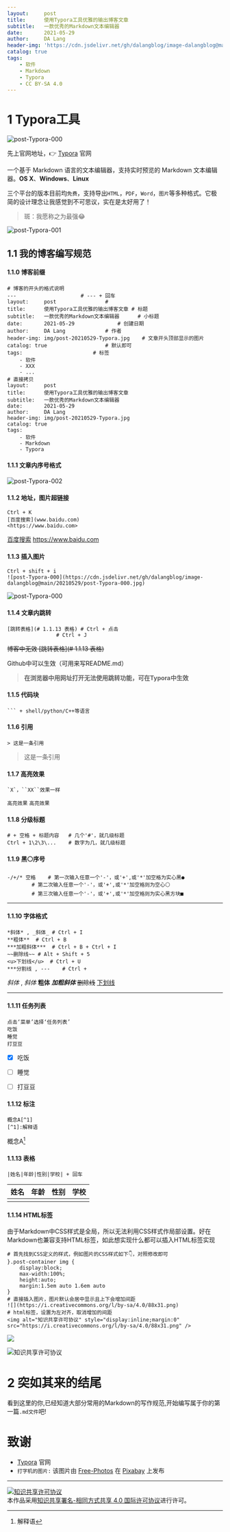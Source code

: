 ```yaml
---
layout:     post
title:      使用Typora工具优雅的输出博客文章
subtitle:   一款优秀的Markdown文本编辑器
date:       2021-05-29
author:     DA Lang
header-img: 'https://cdn.jsdelivr.net/gh/dalangblog/image-dalangblog@main/20210529/typewriter-801921_1280.jpg'
catalog: true
tags:
    - 软件
    - Markdown
    - Typora
    - CC BY-SA 4.0
---
```


# 1 Typora工具

![post-Typora-000](https://cdn.jsdelivr.net/gh/dalangblog/image-dalangblog@main/20210529/post-Typora-000.jpg)

先上官网地址，👉 [Typora](https://typora.io/) 官网

一个基于 Markdown 语言的文本编辑器，支持实时预览的 Markdown 文本编辑器。**OS X**、**Windows**、**Linux** 

三个平台的版本目前均`免费`，支持导出`HTML`，`PDF`，`Word`，`图片`等多种格式。它极简的设计理念让我感觉到不可思议，实在是太好用了！

> 斑：我愿称之为最强😂

![post-Typora-001](https://cdn.jsdelivr.net/gh/dalangblog/image-dalangblog@main/20210529/post-Typora-001.jpg)

## 1.1 我的博客编写规范

#### 1.1.0 博客前缀

```shell
# 博客的开头的格式说明
---						# --- + 回车
layout:     post				#
title:      使用Typora工具优雅的输出博客文章	# 标题
subtitle:   一款优秀的Markdown文本编辑器		# 小标题
date:       2021-05-29				# 创建日期
author:     DA Lang				# 作者
header-img: img/post-20210529-Typora.jpg	# 文章开头顶部显示的图片
catalog: true					# 默认即可
tags:						# 标签
    - 软件
    - XXX
    - ...
# 直接拷贝
layout:     post
title:      使用Typora工具优雅的输出博客文章
subtitle:   一款优秀的Markdown文本编辑器
date:       2021-05-29
author:     DA Lang
header-img: img/post-20210529-Typora.jpg
catalog: true
tags:
    - 软件
    - Markdown
    - Typora
```

#### 1.1.1 文章内序号格式

![post-Typora-002](https://cdn.jsdelivr.net/gh/dalangblog/image-dalangblog@main/20210529/post-Typora-002.jpg)

#### 1.1.2 地址，图片超链接

```shell
Ctrl + K
[百度搜索](www.baidu.com)
<https://www.baidu.com>
```

[百度搜索](www.baidu.com)
<https://www.baidu.com>

#### 1.1.3 插入图片

```shell
Ctrl + shift + i
![post-Typora-000](https://cdn.jsdelivr.net/gh/dalangblog/image-dalangblog@main/20210529/post-Typora-000.jpg)
```

![post-Typora-000](https://cdn.jsdelivr.net/gh/dalangblog/image-dalangblog@main/20210529/post-Typora-000.jpg)

#### 1.1.4 文章内跳转

```shell
[跳转表格](# 1.1.13 表格)	# Ctrl + 点击
				# Ctrl + J
```

~~博客中无效 [跳转表格](# 1.1.13 表格)~~

Github中可以生效（可用来写README.md）

> **在浏览器中用网址打开无法使用跳转功能，可在Typora中生效**

#### 1.1.5 代码块

```shell
​``` + shell/python/C++等语言
```

#### 1.1.6 引用

```shell
> 这是一条引用
```

> 这是一条引用

#### 1.1.7 高亮效果

````shell
`X`，``XX``效果一样
````

`高亮效果` ``高亮效果``

#### 1.1.8 分级标题

```shell
# + 空格 + 标题内容	# 几个'#'，就几级标题
Ctrl + 1\2\3\...	# 数字为几，就几级标题
```

#### 1.1.9 黑⚪序号

```shell
-/+/* 空格	# 第一次输入任意一个'-'，或'+',或'*'加空格为实心黑●
		# 第二次输入任意一个'-'，或'+',或'*'加空格则为空心⚪
		# 第三次输入任意一个'-'，或'+',或'*'加空格则为实心黑方块■
```

- - -

#### 1.1.10 字体格式

```shell
*斜体* , _斜体_	# Ctrl + I
**粗体**	# Ctrl + B
***加粗斜体***	# Ctrl + B + Ctrl + I
~~删除线~~	# Alt + Shift + 5 	
<u>下划线</u>	# Ctrl + U
***分割线 , ---	# Ctrl + 
```

*斜体* , _斜体_
**粗体**
***加粗斜体***
~~删除线~~
<u>下划线</u>

***

#### 1.1.11 任务列表

```shell
点击‘菜单’选择‘任务列表’
吃饭
睡觉
打豆豆
```

- [x] 吃饭

- [ ] 睡觉

- [ ] 打豆豆 

#### 1.1.12 标注

```shell
概念A[^1]
[^1]:解释语
```

概念A[^1]

[^1]:解释语

#### 1.1.13 表格

```shell
|姓名|年龄|性别|学校| + 回车
```

| 姓名 | 年龄 | 性别 | 学校 |
| ---- | ---- | ---- | ---- |
|      |      |      |      |

#### 1.1.14 HTML标签

由于Markdown中CSS样式是全局，所以无法利用CSS样式作局部设置。好在Markdown也兼容支持HTML标签，如此想实现什么都可以插入HTML标签实现

```shell
# 首先找到CSS定义的样式，例如图片的CSS样式如下👇，对照修改即可
}.post-container img {
	display:block;
	max-width:100%;
	height:auto;
	margin:1.5em auto 1.6em auto
}
# 直接插入图片，图片默认会居中显示且上下会增加间距
![](https://i.creativecommons.org/l/by-sa/4.0/88x31.png)
# html标签，设置为左对齐，取消增加的间距
<img alt="知识共享许可协议" style="display:inline;margin:0" src="https://i.creativecommons.org/l/by-sa/4.0/88x31.png" />
```

![](https://i.creativecommons.org/l/by-sa/4.0/88x31.png)

<img alt="知识共享许可协议" style="display:inline;margin:0" src="https://i.creativecommons.org/l/by-sa/4.0/88x31.png" />

# 2 突如其来的结尾

看到这里的你,已经知道大部分常用的Markdown的写作规范,开始编写属于你的第一篇`.md文件`吧!

# 致谢

- [Typora](https://typora.io/) 官网
- `打字机的图片:` 该图片由 [Free-Photos](https://pixabay.com/zh/photos/typewriter-book-notes-paper-801921/) 在 [Pixabay](https://pixabay.com/zh/) 上发布

---

<a rel="license" href="http://creativecommons.org/licenses/by-sa/4.0/">
<img alt="知识共享许可协议" style="display:inline;margin:0" src="https://i.creativecommons.org/l/by-sa/4.0/88x31.png" /></a><br />本作品采用<a rel="license" href="http://creativecommons.org/licenses/by-sa/4.0/">知识共享署名-相同方式共享 4.0 国际许可协议</a>进行许可。
